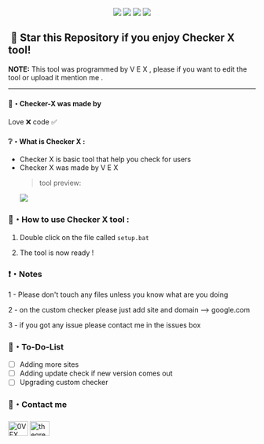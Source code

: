 <p align="center">
  <img src="https://img.shields.io/github/languages/top/0VEX/Checker-x?style=flat-square">
  <img src="https://img.shields.io/github/last-commit/0VEX/Checker-x?style=flat-square">
  <img src="https://img.shields.io/github/stars/0VEX/Checker-x?color=%23daff00&label=Stars&style=flat-square">
  <img src="https://img.shields.io/github/forks/0VEX/Checker-x?color=%23daff00&label=Forks&style=flat-square">
</p>

## ‎ ‎ ‎ ‎ ‎ ‎ ‎ ‎ ‎ ‎ ‎ ‎ ‎ ‎ 🌟 Star this Repository if you enjoy Checker X tool!

**NOTE:** This tool was programmed by V E X , please if you want to edit the tool or upload it mention me .

---

#### 🖤・Checker-X was made by

Love ❌ code ✅

#### ❔・What is Checker X :

- Checker X is basic tool that help you check for users
- Checker X was made by V E X
  > tool preview:
  <p align="left"><img src="https://l.top4top.io/p_2310jdsfa1.png">
  
### 📁・How to use Checker X tool :
  
1. Double click on the file called `setup.bat`
  
2. The tool is now ready !
  
### ❗・Notes

1 - Please don't touch any files unless you know what are you doing
  
2 - on the custom checker please just add site and domain --> google.com

3 - if you got any issue please contact me in the issues box
  
### 💾・To-Do-List

- [ ] Adding more sites
- [ ] Adding update check if new version comes out
- [ ] Upgrading custom checker
  
### 💠・Contact me
<h3 align="left"></h3>
<p align="left">
<a href="https://instagram.com/thegreatvex" target="blank"><img align="center" src="https://raw.githubusercontent.com/rahuldkjain/github-profile-readme-generator/master/src/images/icons/Social/instagram.svg" alt="0VEX" height="30" width="40" /></a>
<a href="https://t.me/thegreatvx" target="blank"><img align="center" src="https://upload.wikimedia.org/wikipedia/commons/8/82/Telegram_logo.svg" alt="thegreatvx" height="30" width="40" /></a>
 
  
 
